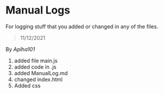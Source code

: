 # Manual Logs

For logging stuff that you added or changed in any of the files.

>11/12/2021

By *Aplha101*
1. added file main.js
2. added code in .js
3. added ManualLog.md
4. changed index.html
5. Added css
